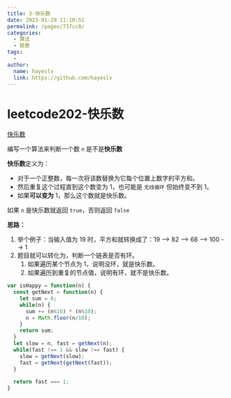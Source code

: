 ```yaml
---
title: 3-快乐数
date: 2023-01-29 11:10:51
permalink: /pages/737cc8/
categories:
  - 算法
  - 链表
tags:
  - 
author: 
  name: hayeslv
  link: https://github.com/hayeslv
---
```

# leetcode202-快乐数

<a href="https://leetcode-cn.com/problems/happy-number/" target="_blank">快乐数</a>

编写一个算法来判断一个数 `n` 是不是**快乐数**

**快乐数**定义为：

- 对于一个正整数，每一次将该数替换为它每个位置上数字的平方和。
- 然后重复这个过程直到这个数变为 1，也可能是 `无线循环` 但始终变不到 1。
- 如果**可以变为** 1，那么这个数就是快乐数。

如果 `n` 是快乐数就返回 `true`，否则返回 `false`

**思路：**

1. 举个例子：当输入值为 19 时，平方和就转换成了：19 --> 82 --> 68 --> 100 --> 1
2. 题目就可以转化为，判断一个链表是否有环。
   1. 如果遍历某个节点为 1，说明没环，就是快乐数。
   2. 如果遍历到重复的节点值，说明有环，就不是快乐数。

```js
var isHappy = function(n) {
  const getNext = function(n) {
    let sum = 0;
    while(n) {
      sum += (n%10) * (n%10);
      n = Math.floor(n/10);
    }
    return sum;
  }
  let slow = n, fast = getNext(n);
  while(fast !== 1 && slow !== fast) {
    slow = getNext(slow);
    fast = getNext(getNext(fast));
  }
  
  return fast === 1;
}
```









